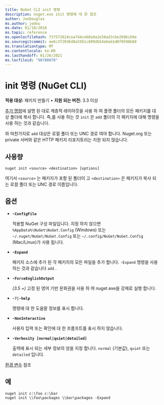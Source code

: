 ```yaml
---
title: NuGet CLI init 명령
description: nuget.exe init 명령에 대 한 참조
author: JonDouglas
ms.author: jodou
ms.date: 01/18/2018
ms.topic: reference
ms.openlocfilehash: f37572624cea744ce60a9a2e58ad3cbe2696cb9e
ms.sourcegitcommit: ee6c3f203648a5561c809db54ebeb1d0f0598b68
ms.translationtype: MT
ms.contentlocale: ko-KR
ms.lasthandoff: 01/26/2021
ms.locfileid: "98780070"
---
```

# <a name="init-command-nuget-cli"></a>init 명령 (NuGet CLI)

**적용 대상:** 패키지 만들기 &bullet; **지원 되는 버전:** 3.3 이상

[추가 명령](cli-ref-add.md)에 설명 된 대로 계층적 레이아웃을 사용 하 여 플랫 폴더의 모든 패키지를 대상 폴더에 복사 합니다. 즉,를 사용 하는 것 `init` 은 `add` 폴더의 각 패키지에 대해 명령을 사용 하는 것과 같습니다.

와 마찬가지로 `add` 대상은 로컬 폴더 또는 UNC 경로 여야 합니다. Nuget.org 또는 private 서버와 같은 HTTP 패키지 리포지토리는 지원 되지 않습니다.

## <a name="usage"></a>사용량

```cli
nuget init <source> <destination> [options]
```

여기서 `<source>` 는 패키지가 포함 된 폴더이 고 `<destination>` 은 패키지가 복사 되는 로컬 폴더 또는 UNC 경로 이름입니다.

## <a name="options"></a>옵션

- **`-ConfigFile`**

  적용할 NuGet 구성 파일입니다. 지정 하지 않으면 `%AppData%\NuGet\NuGet.Config` (Windows) 또는 `~/.nuget/NuGet/NuGet.Config` 또는 `~/.config/NuGet/NuGet.Config` (Mac/Linux)가 사용 됩니다.

- **`-Expand`**

  패키지 소스에 추가 된 각 패키지의 모든 파일을 추가 합니다. `-Expand` 명령을 사용 하는 것과 같습니다 `add` .

- **`-ForceEnglishOutput`**

  *(3.5 +)* 고정 된 영어 기반 문화권을 사용 하 여 nuget.exe을 강제로 실행 합니다.

- **`-?|-help`**

  명령에 대 한 도움말 정보를 표시 합니다.

- **`-NonInteractive`**

  사용자 입력 또는 확인에 대 한 프롬프트를 표시 하지 않습니다.

- **`-Verbosity [normal|quiet|detailed]`**

  출력에 표시 되는 세부 정보의 양을 지정 합니다. `normal` (기본값), `quiet` 또는 `detailed` 입니다.

[환경 변수](cli-ref-environment-variables.md) 참조

## <a name="examples"></a>예

```cli
nuget init c:\foo c:\bar
nuget init \\foo\packages \\bar\packages -Expand
```
